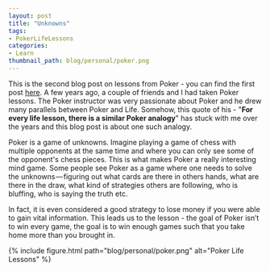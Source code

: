 ```yaml
---
layout: post
title: "Unknowns"
tags:
- PokerLifeLessons
categories:
- Learn
thumbnail_path: blog/personal/poker.png
---
```


This is the second blog post on lessons from Poker - you can find the first post [here](http://kaushik88.github.io/blog/2015/07/26/decisions-and-outcomes/). A few years ago, a couple of friends and I had taken Poker lessons. The Poker instructor was very passionate about Poker and he drew many parallels between Poker and Life. Somehow, this quote of his - "**For every life lesson, there is a similar Poker analogy**" has stuck with me over the years and this blog post is about one such analogy.

Poker is a game of unknowns. Imagine playing a game of chess with multiple opponents at the same time and where you can only see some of the opponent's chess pieces. This is what makes Poker a really interesting mind game. Some people see Poker as a game where one needs to solve the unknowns — figuring out what cards are there in others hands, what are there in the draw, what kind of strategies others are following, who is bluffing, who is saying the truth etc.

In fact, it is even considered a good strategy to lose money if you were able to gain vital information. This leads us to the lesson - the goal of Poker isn’t to win every game, the goal is to win enough games such that you take home more than you brought in.

{% include figure.html path="blog/personal/poker.png" alt="Poker Life Lessons" %} 
